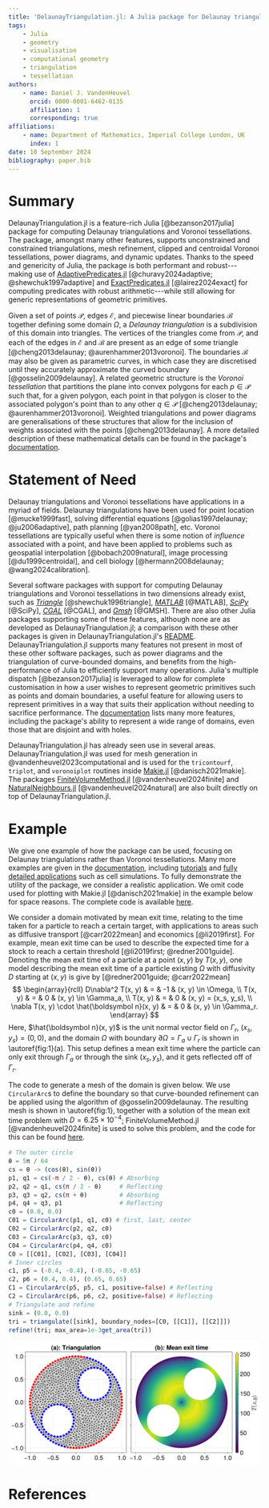 ```yaml
---
title: 'DelaunayTriangulation.jl: A Julia package for Delaunay triangulations and Voronoi tessellations in the plane'
tags:
    - Julia
    - geometry
    - visualisation
    - computational geometry
    - triangulation
    - tessellation
authors:
    - name: Daniel J. VandenHeuvel
      orcid: 0000-0001-6462-0135
      affiliation: 1
      corresponding: true
affiliations:
    - name: Department of Mathematics, Imperial College London, UK
      index: 1
date: 10 September 2024
bibliography: paper.bib
---
```


# Summary 

DelaunayTriangulation.jl is a feature-rich Julia [@bezanson2017julia] package for computing Delaunay triangulations and Voronoi tessellations. The package, amongst many other features, supports unconstrained and constrained triangulations, mesh refinement, clipped and centroidal Voronoi tessellations, power diagrams, and dynamic updates. Thanks to the speed and genericity of Julia, the package is both performant and robust---making use of [AdaptivePredicates.jl](https://github.com/JuliaGeometry/AdaptivePredicates.jl) [@churavy2024adaptive; @shewchuk1997adaptive] and [ExactPredicates.jl](https://github.com/lairez/ExactPredicates.jl) [@lairez2024exact] for computing predicates with robust arithmetic---while still allowing for generic representations of geometric primitives.

Given a set of points $\mathcal P$, edges $\mathcal E$, and piecewise linear boundaries $\mathcal B$ together defining some domain $\Omega$, a _Delaunay triangulation_ is a subdivision of this domain into triangles. The vertices of the triangles come from $\mathcal P$, and each of the edges in $\mathcal E$ and $\mathcal B$ are present as an edge of some triangle [@cheng2013delaunay; @aurenhammer2013voronoi]. The boundaries $\mathcal B$ may also be given as parametric curves, in which case they are discretised until they accurately approximate the curved boundary [@gosselin2009delaunay]. A related geometric structure is the _Voronoi tessellation_ that partitions the plane into convex polygons for each $p \in \mathcal P$ such that, for a given polygon, each point in that polygon is closer to the associated polygon's point than to any other $q \in \mathcal P$ [@cheng2013delaunay; @aurenhammer2013voronoi]. Weighted triangulations and power diagrams are generalisations of these structures that allow for the inclusion of weights associated with the points [@cheng2013delaunay]. A more detailed description of these mathematical details can be found in the package's [documentation](https://juliageometry.github.io/DelaunayTriangulation.jl/stable/math/overview/).

# Statement of Need 

Delaunay triangulations and Voronoi tessellations have applications in a myriad of fields. Delaunay triangulations have been used for point location [@mucke1999fast], solving differential equations [@golias1997delaunay; @ju2006adaptive], path planning [@yan2008path], etc. Voronoi tessellations are typically useful when there is some notion of _influence_ associated with a point, and have been applied to problems such as geospatial interpolation [@bobach2009natural], image processing [@du1999centroidal], and cell biology [@hermann2008delaunay; @wang2024calibration].

Several software packages with support for computing Delaunay triangulations and Voronoi tessellations in two dimensions already exist, such as [_Triangle_](https://www.cs.cmu.edu/~quake/triangle.html) [@shewchuk1996triangle], [_MATLAB_](https://uk.mathworks.com/help/matlab/computational-geometry.html?s_tid=CRUX_lftnav) [@MATLAB], [_SciPy_](https://docs.scipy.org/doc/scipy/tutorial/spatial.html) [@SciPy], [_CGAL_](https://www.cgal.org/) [@CGAL], and [_Gmsh_](https://gmsh.info/) [@GMSH]. There are also other Julia packages supporting some of these features, although none are as developed as DelaunayTriangulation.jl; a comparison with these other packages is given in DelaunayTriangulation.jl's [README](https://github.com/JuliaGeometry/DelaunayTriangulation.jl?tab=readme-ov-file#similar-packages). DelaunayTriangulation.jl supports many features not present in most of these other software packages, such as power diagrams and the triangulation of curve-bounded domains, and benefits from the high-performance of Julia to efficiently support many operations. Julia's multiple dispatch [@bezanson2017julia] 
is leveraged to allow for complete customisation in how a user wishes to represent geometric primitives such as points and domain boundaries, a useful feature for allowing users to represent primitives in a way that suits their application without needing to sacrifice performance. The [documentation](https://juliageometry.github.io/DelaunayTriangulation.jl/stable/) lists many more features, including the package's ability to represent a wide range of domains, even those that are disjoint and with holes.

DelaunayTriangulation.jl has already seen use in several areas. DelaunayTriangulation.jl was used for mesh generation in @vandenheuvel2023computational and is used for the `tricontourf`, `triplot`, and `voronoiplot` routines inside [Makie.jl](https://github.com/MakieOrg/Makie.jl) [@danisch2021makie]. The packages [FiniteVolumeMethod.jl](https://github.com/SciML/FiniteVolumeMethod.jl) [@vandenheuvel2024finite] and [NaturalNeighbours.jl](https://github.com/DanielVandH/NaturalNeighbours.jl) [@vandenheuvel2024natural] are also built directly on top of DelaunayTriangulation.jl. 

# Example

We give one example of how the package can be used, focusing on Delaunay triangulations rather than Voronoi tessellations. Many more examples are given in the [documentation](https://juliageometry.github.io/DelaunayTriangulation.jl/stable/), including [tutorials](https://juliageometry.github.io/DelaunayTriangulation.jl/stable/tutorials/overview/) and [fully detailed applications](https://juliageometry.github.io/DelaunayTriangulation.jl/stable/applications/overview/) such as cell simulations. To fully demonstrate the utility of the package, we consider a realistic application. We omit code used for plotting with Makie.jl [@danisch2021makie] in the example below for space reasons. The complete code is available [here](https://github.com/JuliaGeometry/DelaunayTriangulation.jl/blob/paper/paper/paper.jl).

We consider a domain motivated by mean exit time, relating to the time taken for a particle to reach a certain target, with applications to areas such as diffusive transport [@carr2022mean] and economics [@li2019first]. For example, mean exit time can be used to describe the expected time for a stock to reach a certain threshold [@li2019first; @redner2001guide]. Denoting the mean exit time of a particle at a point $(x, y)$ by $T(x, y)$, one model describing the mean exit time of a particle existing $\Omega$ with diffusivity $D$ starting at $(x, y)$ is give by [@redner2001guide; @carr2022mean]
$$
\begin{array}{rcll}
D\nabla^2 T(x, y) & = & -1 & (x, y) \in \Omega, \\
T(x, y) & = & 0 & (x, y) \in \Gamma_a, \\
T(x, y) & = & 0 & (x, y) = (x_s, y_s), \\
\nabla T(x, y) \cdot \hat{\boldsymbol n}(x, y) & = & 0 & (x, y) \in \Gamma_r. 
\end{array}
$$
Here, $\hat{\boldsymbol n}(x, y)$ is the unit normal vector field on $\Gamma_r$, $(x_s, y_s) = (0, 0)$, and the domain $\Omega$ with boundary $\partial\Omega = \Gamma_a \cup \Gamma_r$ is shown in \autoref{fig:1}(a). This setup defines a mean exit time where the particle can only exit through $\Gamma_a$ or through the sink $(x_s, y_s)$, and it gets reflected off of $\Gamma_r$.

The code to generate a mesh of the domain is given below. We use `CircularArc`s to define the boundary so that curve-bounded refinement can be applied using the algorithm of @gosselin2009delaunay. The resulting mesh is shown in \autoref{fig:1}, together with a solution of the mean exit time problem with $D = 6.25 \times 10^{-4}$; FiniteVolumeMethod.jl [@vandenheuvel2024finite] is used to solve this problem, and the code for this can be found [here](https://github.com/JuliaGeometry/DelaunayTriangulation.jl/blob/paper/paper/paper.jl).

```julia
# The outer circle
θ = 5π / 64
cs = θ -> (cos(θ), sin(θ))
p1, q1 = cs(-π / 2 - θ), cs(θ) # Absorbing 
p2, q2 = q1, cs(π / 2 - θ)     # Reflecting 
p3, q3 = q2, cs(π + θ)         # Absorbing 
p4, q4 = q3, p1                # Reflecting
c0 = (0.0, 0.0)
C01 = CircularArc(p1, q1, c0) # first, last, center
C02 = CircularArc(p2, q2, c0)
C03 = CircularArc(p3, q3, c0)
C04 = CircularArc(p4, q4, c0)
C0 = [[C01], [C02], [C03], [C04]]
# Inner circles
c1, p5 = (-0.4, -0.4), (-0.65, -0.65)
c2, p6 = (0.4, 0.4), (0.65, 0.65)
C1 = CircularArc(p5, p5, c1, positive=false) # Reflecting
C2 = CircularArc(p6, p6, c2, positive=false) # Reflecting
# Triangulate and refine
sink = (0.0, 0.0)
tri = triangulate([sink], boundary_nodes=[C0, [[C1]], [[C2]]])
refine!(tri; max_area=1e-3get_area(tri))
```

![(a) The generated mesh using DelaunayTriangulation.jl for the mean exit time domain. The red dots along the boundary define the absorbing part of the boundary, $\Gamma_a$, and the blue dots define the reflecting part, $\Gamma_r$. (b) The solution to the mean exit time problem using the mesh from (a) together with FiniteVolumeMethod.jl [@vandenheuvel2024finite].\label{fig:1}](figure1.png)

# References